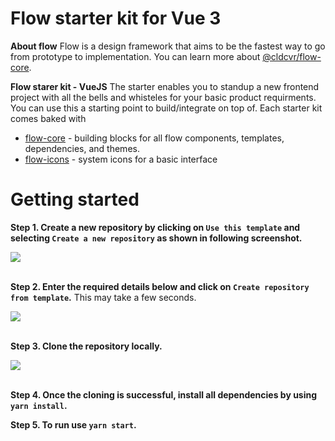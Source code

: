 # Flow starter kit for Vue 3

**About flow**
Flow is a design framework that aims to be the fastest way to go from prototype to implementation. You can learn more about [@cldcvr/flow-core](https://github.com/cldcvr/flow-core/blob/main/ABOUT.md).

**Flow starer kit - VueJS**
The starter enables you to standup a new frontend project with all the bells and whisteles for your basic product requirments. You can use this a starting point to build/integrate on top of. Each starter kit comes baked with

* [flow-core](https://github.com/cldcvr/flow-core) - building blocks for all flow components, templates, dependencies, and themes.
* [flow-icons](https://github.com/cldcvr/flow-icon) - system icons for a basic interface

# Getting started
**Step 1. Create a new repository by clicking on `Use this template` and selecting `Create a new repository` as shown in following screenshot.**

<kbd>
<img src="https://user-images.githubusercontent.com/67629551/212258078-a67ee8ff-2354-41f9-9420-9f3a9d3f57af.png">
</kbd>
<br/>
<br/>

**Step 2. Enter the required details below and click on `Create repository from template`.** This may take a few seconds.

<kbd>
<img src="https://user-images.githubusercontent.com/67629551/212258163-f767db22-3d47-4e08-a17c-b1f71ea58457.png">
</kbd>
<br/>
<br/>

**Step 3. Clone the repository locally.**

<kbd>
<img src="https://user-images.githubusercontent.com/67629551/212258267-1e0c78af-471b-4cf3-b27d-6d318090bc0d.png">
</kbd>
<br/>
<br/>

**Step 4. Once the cloning is successful, install all dependencies by using `yarn install`.**

**Step 5. To run use `yarn start`.**
